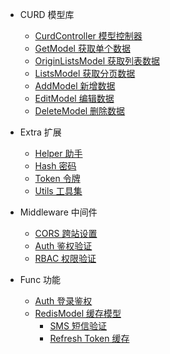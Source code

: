 - CURD 模型库
  - [CurdController 模型控制器](curd/controller)
  - [GetModel 获取单个数据](curd/get)
  - [OriginListsModel 获取列表数据](curd/origin-lists)
  - [ListsModel 获取分页数据](curd/lists)
  - [AddModel 新增数据](curd/add)
  - [EditModel 编辑数据](curd/edit)
  - [DeleteModel 删除数据](curd/delete)

- Extra 扩展
  - [Helper 助手](extra/helper)
  - [Hash 密码](extra/hash)
  - [Token 令牌](extra/token)
  - [Utils 工具集](extra/utils)

- Middleware 中间件
  - [CORS 跨站设置]()
  - [Auth 鉴权验证]()
  - [RBAC 权限验证]()

- Func 功能
  - [Auth 登录鉴权]()
  - [RedisModel 缓存模型]()
    - [SMS 短信验证]()
    - [Refresh Token 缓存]()
